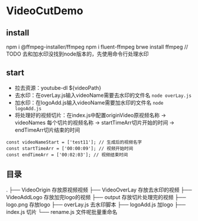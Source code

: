 # VideoCutDemo

## install
npm i @ffmpeg-installer/ffmpeg
npm i fluent-ffmpeg
brwe install ffmpeg // TODO 去和加水印没找到node版本的，先使用命令行处理水印

## start
- 拉去资源：youtube-dl ${videoPath}
- 去水印：在overLay.js输入videoName需要去水印的文件名 `node overLay.js`
- 加水印：在logoAdd.js输入videoName需要加水印的文件名 `node logoAdd.js`
- 将处理好的视频切片：在index.js中配置originVideo原视频名称 -> videoNames 每个切片的视频名称 -> startTimeArr切片开始的时间 -> endTimeArr切片结束的时间 
```
const videoNameStart = ['test11']; // 生成后的视频名字
const startTimeArr = ['00:00:09']; // 视频开始时间
const endTimeArr = ['00:02:03']; // 视频结束时间
```

## 目录
.
├── VideoOrigin 存放原视频视频
├── VideoOverLay 存放去水印的视频
├── VideoAddLogo 存放加完logo的视频
├── output 存放切片处理完的视频
├── logo.png 存放logo
├── overLay.js 去水印脚本
├── logoAdd.js 加logo
├── index.js 切片
└── rename.js 文件呢批量重命名
